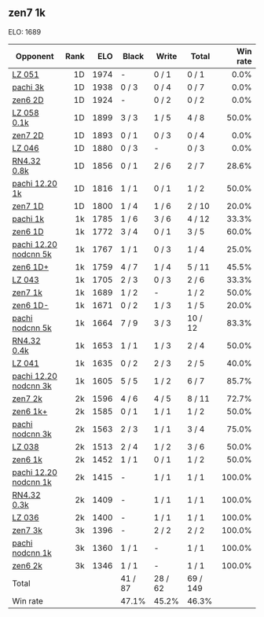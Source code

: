## zen7 1k ##

ELO: 1689

Opponent | Rank | ELO | Black | Write | Total | Win rate
---------|-----:|----:|-------|-------|-------|-------:
[LZ 051](LZ%20051.md) | 1D | 1974 | - | 0 / 1 | 0 / 1 | 0.0%
[pachi 3k](pachi%203k.md) | 1D | 1938 | 0 / 3 | 0 / 4 | 0 / 7 | 0.0%
[zen6 2D](zen6%202D.md) | 1D | 1924 | - | 0 / 2 | 0 / 2 | 0.0%
[LZ 058 0.1k](LZ%20058%200.1k.md) | 1D | 1899 | 3 / 3 | 1 / 5 | 4 / 8 | 50.0%
[zen7 2D](zen7%202D.md) | 1D | 1893 | 0 / 1 | 0 / 3 | 0 / 4 | 0.0%
[LZ 046](LZ%20046.md) | 1D | 1880 | 0 / 3 | - | 0 / 3 | 0.0%
[RN4.32 0.8k](RN4.32%200.8k.md) | 1D | 1856 | 0 / 1 | 2 / 6 | 2 / 7 | 28.6%
[pachi 12.20 1k](pachi%2012.20%201k.md) | 1D | 1816 | 1 / 1 | 0 / 1 | 1 / 2 | 50.0%
[zen7 1D](zen7%201D.md) | 1D | 1800 | 1 / 4 | 1 / 6 | 2 / 10 | 20.0%
[pachi 1k](pachi%201k.md) | 1k | 1785 | 1 / 6 | 3 / 6 | 4 / 12 | 33.3%
[zen6 1D](zen6%201D.md) | 1k | 1772 | 3 / 4 | 0 / 1 | 3 / 5 | 60.0%
[pachi 12.20 nodcnn 5k](pachi%2012.20%20nodcnn%205k.md) | 1k | 1767 | 1 / 1 | 0 / 3 | 1 / 4 | 25.0%
[zen6 1D+](zen6%201D+.md) | 1k | 1759 | 4 / 7 | 1 / 4 | 5 / 11 | 45.5%
[LZ 043](LZ%20043.md) | 1k | 1705 | 2 / 3 | 0 / 3 | 2 / 6 | 33.3%
[zen7 1k](zen7%201k.md) | 1k | 1689 | 1 / 2 | - | 1 / 2 | 50.0%
[zen6 1D-](zen6%201D-.md) | 1k | 1671 | 0 / 2 | 1 / 3 | 1 / 5 | 20.0%
[pachi nodcnn 5k](pachi%20nodcnn%205k.md) | 1k | 1664 | 7 / 9 | 3 / 3 | 10 / 12 | 83.3%
[RN4.32 0.4k](RN4.32%200.4k.md) | 1k | 1653 | 1 / 1 | 1 / 3 | 2 / 4 | 50.0%
[LZ 041](LZ%20041.md) | 1k | 1635 | 0 / 2 | 2 / 3 | 2 / 5 | 40.0%
[pachi 12.20 nodcnn 3k](pachi%2012.20%20nodcnn%203k.md) | 1k | 1605 | 5 / 5 | 1 / 2 | 6 / 7 | 85.7%
[zen7 2k](zen7%202k.md) | 2k | 1596 | 4 / 6 | 4 / 5 | 8 / 11 | 72.7%
[zen6 1k+](zen6%201k+.md) | 2k | 1585 | 0 / 1 | 1 / 1 | 1 / 2 | 50.0%
[pachi nodcnn 3k](pachi%20nodcnn%203k.md) | 2k | 1563 | 2 / 3 | 1 / 1 | 3 / 4 | 75.0%
[LZ 038](LZ%20038.md) | 2k | 1513 | 2 / 4 | 1 / 2 | 3 / 6 | 50.0%
[zen6 1k](zen6%201k.md) | 2k | 1452 | 1 / 1 | 0 / 1 | 1 / 2 | 50.0%
[pachi 12.20 nodcnn 1k](pachi%2012.20%20nodcnn%201k.md) | 2k | 1415 | - | 1 / 1 | 1 / 1 | 100.0%
[RN4.32 0.3k](RN4.32%200.3k.md) | 2k | 1409 | - | 1 / 1 | 1 / 1 | 100.0%
[LZ 036](LZ%20036.md) | 2k | 1400 | - | 1 / 1 | 1 / 1 | 100.0%
[zen7 3k](zen7%203k.md) | 3k | 1396 | - | 2 / 2 | 2 / 2 | 100.0%
[pachi nodcnn 1k](pachi%20nodcnn%201k.md) | 3k | 1360 | 1 / 1 | - | 1 / 1 | 100.0%
[zen6 2k](zen6%202k.md) | 3k | 1346 | 1 / 1 | - | 1 / 1 | 100.0%
Total | | | 41 / 87 | 28 / 62 | 69 / 149 | 
Win rate| | | 47.1% | 45.2% | 46.3% | 
